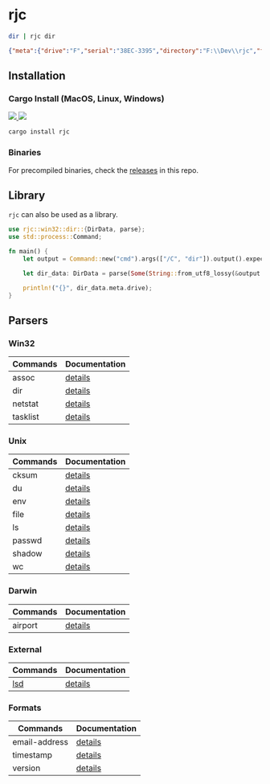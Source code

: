 # rjc

```bash
dir | rjc dir
```

```json
{"meta":{"drive":"F","serial":"38EC-3395","directory":"F:\\Dev\\rjc","files":3,"directories":4},"resources":[{"date":"01/15/2023","time":"04:14 PM","is_dir":true,"size":null,"name":"."},{"date":"01/15/2023","time":"04:14 PM","is_dir":true,"size":null,"name":".."},{"date":"01/14/2023","time":"04:25 PM","is_dir":false,"size":8,"name":".gitignore"},{"date":"01/15/2023","time":"10:38 PM","is_dir":false,"size":11117,"name":"Cargo.lock"},{"date":"01/20/2023","time":"12:53 AM","is_dir":false,"size":437,"name":"Cargo.toml"},{"date":"01/21/2023","time":"02:18 PM","is_dir":true,"size":null,"name":"src"},{"date":"01/20/2023","time":"12:53 AM","is_dir":true,"size":null,"name":"target"}]}
```

## Installation

### Cargo Install (MacOS, Linux, Windows)

<p>
    <a href="https://crates.io/crates/rjc">
        <img src="https://img.shields.io/crates/v/rjc.svg" />
    </a>
    <a href="https://docs.rs/rjc">
        <img src="https://img.shields.io/badge/docs.rs-rjc-green" />
    </a>
</p>

```bash
cargo install rjc
```

### Binaries

For precompiled binaries, check the [releases](https://github.com/clearfeld/rjc/releases) in this repo.

## Library

`rjc` can also be used as a library.

```rust
use rjc::win32::dir::{DirData, parse};
use std::process::Command;

fn main() {
    let output = Command::new("cmd").args(["/C", "dir"]).output().expect("Failed to execute process.");

    let dir_data: DirData = parse(Some(String::from_utf8_lossy(&output.stdout).to_string()));

    println!("{}", dir_data.meta.drive);
}
```

## Parsers

### Win32

| Commands  | Documentation                                            |
| --------- | -------------------------------------------------------- |
| assoc     | [details](https://rjc.vercel.app/parsers/win32/assoc)    |
| dir       | [details](https://rjc.vercel.app/parsers/win32/dir)      |
| netstat   | [details](https://rjc.vercel.app/parsers/win32/netstat)  |
| tasklist  | [details](https://rjc.vercel.app/parsers/win32/tasklist) |

### Unix

| Commands  | Documentation                                         |
| --------- | ----------------------------------------------------- |
| cksum     | [details](https://rjc.vercel.app/parsers/unix/cksum)  |
| du        | [details](https://rjc.vercel.app/parsers/unix/du)     |
| env       | [details](https://rjc.vercel.app/parsers/unix/env)    |
| file      | [details](https://rjc.vercel.app/parsers/unix/file)   |
| ls        | [details](https://rjc.vercel.app/parsers/unix/ls)     |
| passwd    | [details](https://rjc.vercel.app/parsers/unix/passwd) |
| shadow    | [details](https://rjc.vercel.app/parsers/unix/shadow) |
| wc        | [details](https://rjc.vercel.app/parsers/unix/wc)     |

### Darwin

| Commands    | Documentation                                            |
| ----------- | -------------------------------------------------------- |
| airport     | [details](https://rjc.vercel.app/parsers/darwin/airport) |

### External

| Commands                                     | Documentation                                        |
| -------------------------------------------- | ---------------------------------------------------- |
| [lsd](https://github.com/Peltoche/lsd)       | [details](https://rjc.vercel.app/parsers/common/lsd) |

### Formats

| Commands          | Documentation                                               |
| ----------------- | ----------------------------------------------------------- |
| email-address     | [details](https://rjc.vercel.app/parsers/formats/email)     |
| timestamp         | [details](https://rjc.vercel.app/parsers/formats/timestamp) |
| version           | [details](https://rjc.vercel.app/parsers/formats/version)   |
